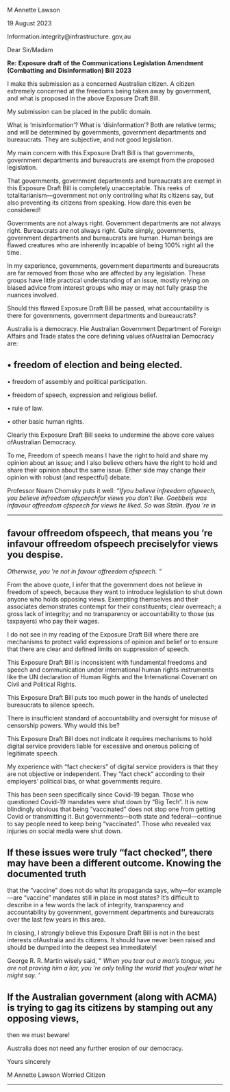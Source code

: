 M Annette Lawson

19 August 2023

Information.integrity@infrastructure. gov,au

Dear Sir/Madam

**Re:** **Exposure** **draft** **of** **the** **Communications** **Legislation** **Amendment** **(Combatting** **and**
**Disinformation)** **Bill** **2023**

I make this submission as a concerned Australian citizen. A citizen extremely concerned at the freedoms being
taken away by government, and what is proposed in the above Exposure Draft Bill.

My submission can be placed in the public domain.

What is ‘misinformation’? What is ‘disinformation’? Both are relative terms; and will be determined by
governments, government departments and bureaucrats. They are subjective, and not good legislation.

My main concern with this Exposure Draft Bill is that governments, government departments and bureaucrats are
exempt from the proposed legislation.

That governments, government departments and bureaucrats are exempt in this Exposure Draft Bill is completely
unacceptable. This reeks of totalitarianism—government not only controlling what its citizens say, but also
preventing its citizens from speaking. How dare this even be considered!

Governments are not always right. Government departments are not always right. Bureaucrats are not always right.
Quite simply, governments, government departments and bureaucrats are human. Human beings are flawed
creatures who are inherently incapable of being 100% right all the time.

In my experience, governments, government departments and bureaucrats are far removed from those who are
affected by any legislation. These groups have little practical understanding of an issue, mostly relying on biased
advice from interest groups who may or may not fully grasp the nuances involved.

Should this flawed Exposure Draft Bill be passed, what accountability is there for governments, government
departments and bureaucrats?

Australia is a democracy. Hie Australian Government Department of Foreign Affairs and Trade states the core
defining values ofAustralian Democracy are:

## • freedom of election and being elected.

 • freedom of assembly and political participation.

 • freedom of speech, expression and religious belief.

 • rule of law.

 • other basic human rights.

Clearly this Exposure Draft Bill seeks to undermine the above core values ofAustralian Democracy.

To me, Freedom of speech means I have the right to hold and share my opinion about an issue; and I also believe
others have the right to hold and share their opinion about the same issue. Either side may change their opinion
with robust (and respectful) debate.

Professor Noam Chomsky puts it well: _“Ifyou_ _believe_ _infreedom_ _ofspeech,_ _you_ _believe_ _infreedom_ _ofspeechfor_
_views_ _you_ _don’t_ _like._ _Goebbels_ _was_ _infavour_ _offreedom_ _ofspeech_ _for_ _views_ _he_ _liked._ _So_ _was_ _Stalin._ _Ifyou_ _’re_ _in_


-----

## favour offreedom ofspeech, that means you ’re infavour offreedom ofspeech preciselyfor views you despise.
_Otherwise,_ _you_ _’re_ _not_ _in_ _favour_ _offreedom_ _ofspeech._ _”_

From the above quote, I infer that the government does not believe in freedom of speech, because they want to
introduce legislation to shut down anyone who holds opposing views. Exempting themselves and their associates
demonstrates contempt for their constituents; clear overreach; a gross lack of integrity; and no transparency or
accountability to those (us taxpayers) who pay their wages.

I do not see in my reading of the Exposure Draft Bill where there are mechanisms to protect valid expressions of
opinion and belief or to ensure that there are clear and defined limits on suppression of speech.

This Exposure Draft Bill is inconsistent with fundamental freedoms and speech and communication under
international human rights instruments like the UN declaration of Human Rights and the International Covenant on
Civil and Political Rights.

This Exposure Draft Bill puts too much power in the hands of unelected bureaucrats to silence speech.

There is insufficient standard of accountability and oversight for misuse of censorship powers. Why would this be?

This Exposure Draft Bill does not indicate it requires mechanisms to hold digital service providers liable for
excessive and onerous policing of legitimate speech.

My experience with “fact checkers” of digital service providers is that they are not objective or independent. They
“fact check” according to their employers’ political bias, or what governments require.

This has been seen specifically since Covid-19 began. Those who questioned Covid-19 mandates were shut down
by “Big Tech”. It is now blindingly obvious that being “vaccinated” does not stop one from getting Covid or
transmitting it. But governments—both state and federal—continue to say people need to keep being “vaccinated”.
Those who revealed vax injuries on social media were shut down.

## If these issues were truly “fact checked”, there may have been a different outcome. Knowing the documented truth
that the “vaccine” does not do what its propaganda says, why—for example—are “vaccine” mandates still in place
in most states? It’s difficult to describe in a few words the lack of integrity, transparency and accountability by
government, government departments and bureaucrats over the last few years in this area.

In closing, I strongly believe this Exposure Draft Bill is not in the best interests ofAustralia and its citizens. It
should have never been raised and should be dumped into the deepest sea immediately!

George R. R. Martin wisely said, " _When_ _you_ _tear_ _out_ _a_ _man’s_ _tongue,_ _you_ _are_ _not_ _proving_ _him_ _a_ _liar,_ _you_ _’re_ _only_
_telling_ _the_ _world_ _that_ _youfear_ _what_ _he_ _might_ _say._ _’_

## If the Australian government (along with ACMA) is trying to gag its citizens by stamping out any opposing views,
then we must beware!

Australia does not need any further erosion of our democracy.

Yours sincerely

M Annette Lawson
Worried Citizen


-----

